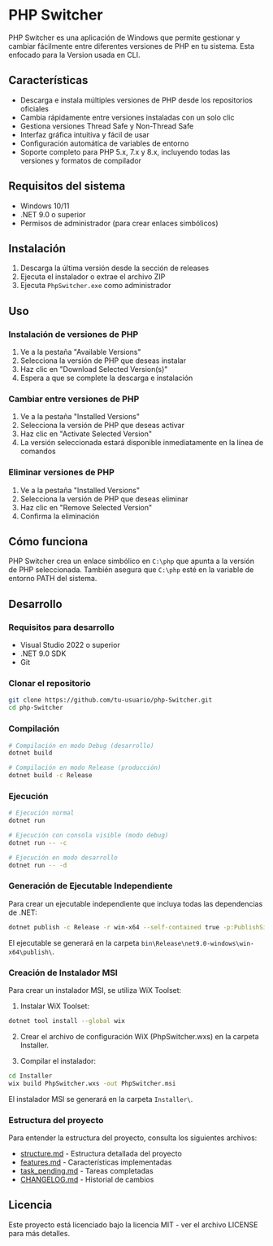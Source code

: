 # PHP Switcher

PHP Switcher es una aplicación de Windows que permite gestionar y cambiar fácilmente entre diferentes versiones de PHP en tu sistema. Esta enfocado para la Version usada en CLI.

## Características

- Descarga e instala múltiples versiones de PHP desde los repositorios oficiales
- Cambia rápidamente entre versiones instaladas con un solo clic
- Gestiona versiones Thread Safe y Non-Thread Safe
- Interfaz gráfica intuitiva y fácil de usar
- Configuración automática de variables de entorno
- Soporte completo para PHP 5.x, 7.x y 8.x, incluyendo todas las versiones y formatos de compilador

## Requisitos del sistema

- Windows 10/11
- .NET 9.0 o superior
- Permisos de administrador (para crear enlaces simbólicos)

## Instalación

1. Descarga la última versión desde la sección de releases
2. Ejecuta el instalador o extrae el archivo ZIP
3. Ejecuta `PhpSwitcher.exe` como administrador

## Uso

### Instalación de versiones de PHP

1. Ve a la pestaña "Available Versions"
2. Selecciona la versión de PHP que deseas instalar
3. Haz clic en "Download Selected Version(s)"
4. Espera a que se complete la descarga e instalación

### Cambiar entre versiones de PHP

1. Ve a la pestaña "Installed Versions"
2. Selecciona la versión de PHP que deseas activar
3. Haz clic en "Activate Selected Version"
4. La versión seleccionada estará disponible inmediatamente en la línea de comandos

### Eliminar versiones de PHP

1. Ve a la pestaña "Installed Versions"
2. Selecciona la versión de PHP que deseas eliminar
3. Haz clic en "Remove Selected Version"
4. Confirma la eliminación

## Cómo funciona

PHP Switcher crea un enlace simbólico en `C:\php` que apunta a la versión de PHP seleccionada. También asegura que `C:\php` esté en la variable de entorno PATH del sistema.

## Desarrollo

### Requisitos para desarrollo

- Visual Studio 2022 o superior
- .NET 9.0 SDK
- Git

### Clonar el repositorio

```bash
git clone https://github.com/tu-usuario/php-Switcher.git
cd php-Switcher
```

### Compilación

```bash
# Compilación en modo Debug (desarrollo)
dotnet build

# Compilación en modo Release (producción)
dotnet build -c Release
```

### Ejecución

```bash
# Ejecución normal
dotnet run

# Ejecución con consola visible (modo debug)
dotnet run -- -c

# Ejecución en modo desarrollo
dotnet run -- -d
```

### Generación de Ejecutable Independiente

Para crear un ejecutable independiente que incluya todas las dependencias de .NET:

```bash
dotnet publish -c Release -r win-x64 --self-contained true -p:PublishSingleFile=true -p:IncludeNativeLibrariesForSelfExtract=true
```

El ejecutable se generará en la carpeta `bin\Release\net9.0-windows\win-x64\publish\`.

### Creación de Instalador MSI

Para crear un instalador MSI, se utiliza WiX Toolset:

1. Instalar WiX Toolset:
```bash
dotnet tool install --global wix
```

2. Crear el archivo de configuración WiX (PhpSwitcher.wxs) en la carpeta Installer.

3. Compilar el instalador:
```bash
cd Installer
wix build PhpSwitcher.wxs -out PhpSwitcher.msi
```

El instalador MSI se generará en la carpeta `Installer\`.

### Estructura del proyecto

Para entender la estructura del proyecto, consulta los siguientes archivos:
- [structure.md](structure.md) - Estructura detallada del proyecto
- [features.md](features.md) - Características implementadas
- [task_pending.md](task_pending.md) - Tareas completadas
- [CHANGELOG.md](CHANGELOG.md) - Historial de cambios

## Licencia

Este proyecto está licenciado bajo la licencia MIT - ver el archivo LICENSE para más detalles.
